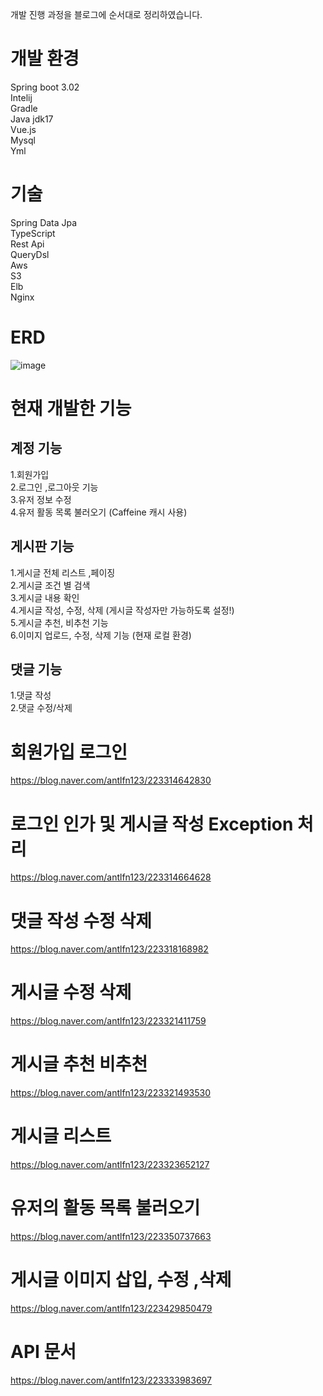 개발 진행 과정을 블로그에 순서대로 정리하였습니다.

# 개발 환경
Spring boot 3.02  
Intelij  
Gradle  
Java jdk17  
Vue.js  
Mysql  
Yml  

# 기술
Spring Data Jpa  
TypeScript  
Rest Api  
QueryDsl   
Aws  
S3  
Elb  
Nginx  


# ERD
![image](https://github.com/syh0726/Board/assets/66738912/1197c560-9176-4aeb-b431-28c5526cfc55)




# 현재 개발한 기능
## 계정 기능

1.회원가입  
2.로그인 ,로그아웃 기능  
3.유저 정보 수정  
4.유저 활동 목록 불러오기 (Caffeine 캐시 사용)  

## 게시판 기능
1.게시글 전체 리스트 ,페이징  
2.게시글 조건 별 검색  
3.게시글 내용 확인  
4.게시글 작성, 수정, 삭제 (게시글 작성자만 가능하도록 설정!)  
5.게시글 추천, 비추천 기능  
6.이미지 업로드, 수정, 삭제 기능 (현재 로컬 환경)   


## 댓글 기능
1.댓글 작성  
2.댓글 수정/삭제  



# 회원가입 로그인
https://blog.naver.com/antlfn123/223314642830

# 로그인 인가 및 게시글 작성 Exception 처리
https://blog.naver.com/antlfn123/223314664628
# 댓글 작성 수정 삭제
https://blog.naver.com/antlfn123/223318168982

# 게시글 수정 삭제
https://blog.naver.com/antlfn123/223321411759

# 게시글 추천 비추천
https://blog.naver.com/antlfn123/223321493530

# 게시글 리스트
https://blog.naver.com/antlfn123/223323652127

# 유저의 활동 목록 불러오기
https://blog.naver.com/antlfn123/223350737663

# 게시글 이미지 삽입, 수정 ,삭제
https://blog.naver.com/antlfn123/223429850479




# API 문서
https://blog.naver.com/antlfn123/223333983697
